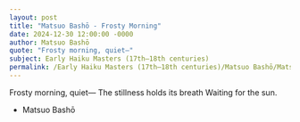 ```yaml
---
layout: post
title: "Matsuo Bashō - Frosty Morning"
date: 2024-12-30 12:00:00 -0000
author: Matsuo Bashō
quote: "Frosty morning, quiet—"
subject: Early Haiku Masters (17th–18th centuries)
permalink: /Early Haiku Masters (17th–18th centuries)/Matsuo Bashō/Matsuo Bashō - Frosty Morning
---
```


Frosty morning, quiet—
The stillness holds its breath
Waiting for the sun.

- Matsuo Bashō
